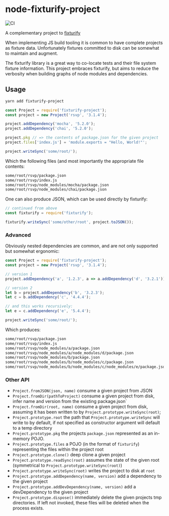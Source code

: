 # node-fixturify-project
![CI](https://github.com/stefanpenner/node-fixturify-project/workflows/CI/badge.svg)

A complementary project to [fixturify](https://github.com/joliss/node-fixturify)

When implementing JS build tooling it is common to have complete projects as
fixture data. Unfortunately fixtures committed to disk can be somewhat to
maintain and augment.

The fixturify library is a great way to co-locate tests and their file
system fixture information. This project embraces fixturify, but aims to
reduce the verbosity when building graphs of node modules and dependencies.


## Usage

```sh
yarn add fixturify-project
```

```js
const Project = require('fixturify-project');
const project = new Project('rsvp', '3.1.4');

project.addDependency('mocha', '5.2.0');
project.addDependency('chai', '5.2.0');

project.pkg // => the contents of package.json for the given project
project.files['index.js'] = 'module.exports = "Hello, World!"';

project.writeSync('some/root/');
```

Which the following files (and most importantly the appropriate file contents:

```sh
some/root/rsvp/package.json
some/root/rsvp/index.js
some/root/rsvp/node_modules/mocha/package.json
some/root/rsvp/node_modules/chai/package.json
```

One can also produce JSON, which can be used directly by fixturify:

```js
// continued from above
const fixturify = require('fixturify');

fixturify.writeSync('some/other/root', project.toJSON());
```

### Advanced

Obviously nested dependencies are common, and are not only supported but somewhat ergonomic:

```js
const Project = require('fixturify-project');
const project = new Project('rsvp', '3.1.4');

// version 1
project.addDependency('a', '1.2.3', a => a.addDependency('d', '3.2.1'));

// version 2
let b = project.addDependency('b', '3.2.3');
let c = b.addDependency('c', '4.4.4');

// and this works recursively:
let e = c.addDependency('e', '5.4.4');

project.writeSync('some/root/');
```

Which produces:

```sh
some/root/rsvp/package.json
some/root/rsvp/index.js
some/root/rsvp/node_modules/a/package.json
some/root/rsvp/node_modules/a/node_modules/d/package.json
some/root/rsvp/node_modules/b/package.json
some/root/rsvp/node_modules/b/node_modules/c/package.json
some/root/rsvp/node_modules/b/node_modules/c/node_modules/e/package.json
```


### Other API

* `Project.fromJSON(json, name)` consume a given project from JSON
* `Project.fromDir(pathToProject)` consume a given project from disk, infer name and version from the existing package.json`
* `Project.fromDir(root, name)` consume a given project from disk, assuming it has been written to by `Project.prototype.writeSync(root)`;
* `Project.prototype.root` the path that `Project.prototype.writeSync` will write to by default, if not specified as constructor argument will default to a temp directory
* `Project.prototype.pkg` the projects `package.json` represented as an in-memory POJO.
* `Project.prototype.files` a POJO (in the format of `fixturify`) representing the files within the project root
* `Project.prototype.clone()` deep clone a given project
* `Project.prototype.readSync(root)` assumes the state of the given root (symmetrical to `Project.prototype.writeSync(root)`)
* `Project.prototype.writeSync(root)` writes the project to disk at `root`
* `Project.prototype.addDependency(name, version)` add a dependency to the given project
* `Project.prototype.addDevDependency(name, version)` add a devDependency to the given project
* `Project.prototype.dispose()` immediately delete the given projects tmp directories. If left not invoked, these files will be deleted when the process exists.
